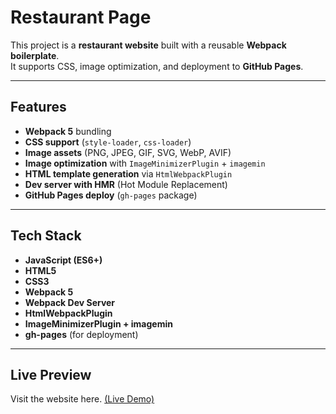 # Restaurant Page

This project is a **restaurant website** built with a reusable **Webpack boilerplate**.  
It supports CSS, image optimization, and deployment to **GitHub Pages**.

---

##  Features
- **Webpack 5** bundling
- **CSS support** (`style-loader`, `css-loader`)
- **Image assets** (PNG, JPEG, GIF, SVG, WebP, AVIF)
- **Image optimization** with `ImageMinimizerPlugin` + `imagemin`
- **HTML template generation** via `HtmlWebpackPlugin`
- **Dev server with HMR** (Hot Module Replacement)
- **GitHub Pages deploy** (`gh-pages` package)

---

## Tech Stack
- **JavaScript (ES6+)**
- **HTML5**
- **CSS3**
- **Webpack 5**
- **Webpack Dev Server**
- **HtmlWebpackPlugin**
- **ImageMinimizerPlugin + imagemin**
- **gh-pages** (for deployment)

---

## Live Preview
Visit the website here. [(Live Demo)](https://knowme777.github.io/restaurant-page/)


